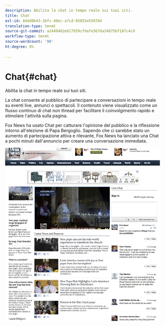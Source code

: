 ```yaml
---
description: Abilita la chat in tempo reale sui tuoi siti.
title: Chat
exl-id: 0ddd0b43-2bfc-49ec-a7cd-95855e559764
translation-type: tm+mt
source-git-commit: a2449482e617939cfda7e367da34875bf187c4c9
workflow-type: tm+mt
source-wordcount: '90'
ht-degree: 0%

---
```


# Chat{#chat}

Abilita la chat in tempo reale sui tuoi siti.

La chat consente al pubblico di partecipare a conversazioni in tempo reale su eventi live, annunci o spettacoli. Il contenuto viene visualizzato come un flusso continuo di chat non thread per facilitare il coinvolgimento rapido e stimolare l&#39;attività sulla pagina.

Fox News ha usato Chat per catturare l&#39;opinione del pubblico e la riflessione intorno all&#39;elezione di Papa Bergoglio. Sapendo che ci sarebbe stato un aumento di partecipazione attiva e rilevante, Fox News ha lanciato una Chat a pochi minuti dall&#39;annuncio per creare una conversazione immediata.

![](assets/chat_example.png)
